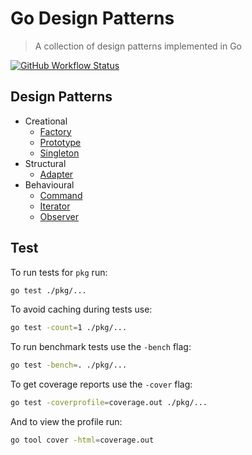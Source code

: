 # Go Design Patterns
> A collection of design patterns implemented in Go

[![GitHub Workflow Status](https://img.shields.io/github/workflow/status/rolandjitsu/go-design-patterns/Test?label=tests&style=flat-square)](https://github.com/rolandjitsu/go-design-patterns/actions?query=workflow%3ATest)

## Design Patterns
* Creational
    * [Factory](./pkg/factory/README.md)
    * [Prototype](./pkg/prototype/README.md)
    * [Singleton](./pkg/singleton/README.md)
* Structural
    * [Adapter](./pkg/adapter/README.md)
* Behavioural
    * [Command](./pkg/command/README.md)
    * [Iterator](./pkg/iterator/README.md)
    * [Observer](./pkg/observer/README.md)

## Test
To run tests for `pkg` run:
```bash
go test ./pkg/...
```

To avoid caching during tests use:
```bash
go test -count=1 ./pkg/...
```

To run benchmark tests use the `-bench` flag:
```bash
go test -bench=. ./pkg/...
```

To get coverage reports use the `-cover` flag:
```bash
go test -coverprofile=coverage.out ./pkg/...
```

And to view the profile run:
```bash
go tool cover -html=coverage.out
```
